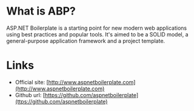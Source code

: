 # What is ABP?
ASP.NET Boilerplate is a starting point for new modern web applications using best practices and popular tools. It's aimed to be a SOLID model, a general-purpose application framework and a project template.

# Links
- Official site: [http://www.aspnetboilerplate.com](http://www.aspnetboilerplate.com)
- Github url: [https://github.com/aspnetboilerplate](ttps://github.com/aspnetboilerplate)
